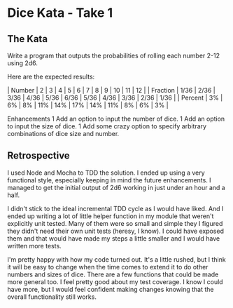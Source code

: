 # Dice Kata - Take 1

## The Kata

Write a program that outputs the probabilities of rolling each number 2-12 using 2d6. 

Here are the expected results:

| Number | 2 | 3 | 4 | 5 | 6 | 7 | 8 | 9 | 10 | 11 | 12 |
| Fraction | 1/36 | 2/36 | 3/36 | 4/36 | 5/36 | 6/36 | 5/36 | 4/36 | 3/36 | 2/36 | 1/36 | 
| Percent | 3% | 6% | 8% | 11% | 14% | 17% | 14% | 11% | 8% | 6% | 3% | 


Enhancements
1 Add an option to input the number of dice.
1 Add an option to input the size of dice.
1 Add some crazy option to specify arbitrary combinations of dice size and number.


## Retrospective

I used Node and Mocha to TDD the solution. I ended up using a very functional style, especially keeping in mind the
future enhancements. I managed to get the initial output of 2d6 working in just under an hour and a half.

I didn't stick to the ideal incremental TDD cycle as I would have liked. And I ended up writing a lot of little helper 
function in my module that weren't explicitly unit tested. Many of them were so small and simple they I figured they
didn't need their own unit tests (heresy, I know). I could have exposed them and that would have made my steps a little
smaller and I would have written more tests.

I'm pretty happy with how my code turned out. It's a little rushed, but I think it will be easy to change when the time
comes to extend it to do other numbers and sizes of dice. There are a few functions that could be made more general too.
I feel pretty good about my test coverage. I know I could have more, but I would feel confident making changes knowing
that the overall functionality still works.